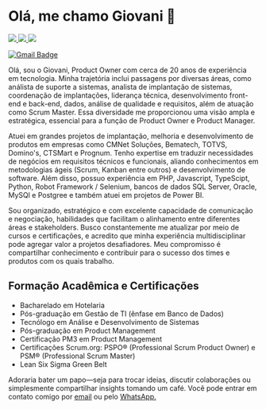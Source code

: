 # Olá, me chamo Giovani 👋

<a href="https://www.linkedin.com/in/giovani-carvalho-p-pires/" target="_blank">
    <img src="https://img.shields.io/badge/linkedin-%230077B5.svg?&style=for-the-badge&logo=linkedin&logoColor=white"/>
</a>

<a href="https://www.instagram.com/giovani_pires/" target="_blank">
    <img src="https://img.shields.io/badge/instagram-%23E4405F.svg?&style=for-the-badge&logo=instagram&logoColor=white"/>
</a>

<a href="https://www.credly.com/users/giovani-carvalho-pellegrini-pires" target="_blank">
    <img src="[![Credly Badges](https://img.shields.io/badge/Credly-Badges-%23FF6A00?logo=credly&logoColor=white)]([https://www.credly.com/users/giovani-carvalho-pellegrini-pires])">
</a>

[![Gmail Badge](https://img.shields.io/badge/send%20me%20a%20email-silver?style=for-the-badge&logo=gmail&link=mailto:giovani.pires@gmail.com)](mailto:giovani.pires@agmail.com)

<p>Olá, sou o Giovani, Product Owner com cerca de 20 anos de experiência em tecnologia. Minha trajetória inclui passagens por diversas áreas, como análista de suporte a sistemas, analista de implantação de sistemas, coordenação de implantações, liderança técnica, desenvolvimento front-end e back-end, dados, análise de qualidade e requisitos, além de atuação como Scrum Master. Essa diversidade me proporcionou uma visão ampla e estratégica, essencial para a função de Product Owner e Product Manager.</p>

<p>Atuei em grandes projetos de implantação, melhoria e desenvolvimento de produtos em empresas como CMNet Soluções, Bematech, TOTVS, Domino's, CTSMart e Prognum. Tenho expertise em traduzir necessidades de negócios em requisitos técnicos e funcionais, aliando conhecimentos em metodologias ágeis (Scrum, Kanban entre outros) e desenvolvimento de software. Além disso, possuo experiência em PHP, Javascript, TypeScipt, Python, Robot Framework / Selenium, bancos de dados SQL Server, Oracle, MySQl e Postgree e também atuei em projetos de Power BI.</p>

<p>Sou organizado, estratégico e com excelente capacidade de comunicação e negociação, habilidades que facilitam o alinhamento entre diferentes áreas e stakeholders. Busco constantemente me atualizar por meio de cursos e certificações, e acredito que minha experiência multidisciplinar pode agregar valor a projetos desafiadores. Meu compromisso é compartilhar conhecimento e contribuir para o sucesso dos times e produtos com os quais trabalho.</p>

<h2>Formação Acadêmica e Certificações</h2>

<ul>
    <li>Bacharelado em Hotelaria</li>
    <li>Pós-graduação em Gestão de TI (ênfase em Banco de Dados)</li>
    <li>Tecnólogo em Análise e Desenvolvimento de Sistemas</li>
    <li>Pós-graduação em Product Management</li>
    <li>Certificação PM3 em Product Management</li>
    <li>Certificações Scrum.org: PSPO® (Professional Scrum Product Owner) e PSM® (Professional Scrum Master)</li>
    <li>Lean Six Sigma Green Belt</li>
</ul>

<p>Adoraria bater um papo—seja para trocar ideias, discutir colaborações ou simplesmente compartilhar insights tomando um café. Você pode entrar em contato comigo por <a href="mailto:giovani.pires@gmail.com">email</a> ou pelo <a href="https://api.whatsapp.com/send?phone=5521998311543">WhatsApp.</a></p>
